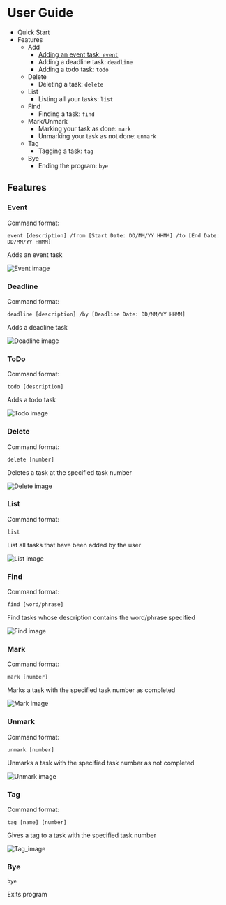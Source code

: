 # User Guide

- Quick Start
- Features
  - Add
    - [Adding an event task: ```event```](#Event)
    - Adding a deadline task: ```deadline```
    - Adding a todo task: ```todo```
  - Delete
    - Deleting a task: ```delete```
  - List
    - Listing all your tasks: ```list```
  - Find
    - Finding a task: ```find```
  - Mark/Unmark
    - Marking your task as done: ```mark```
    - Unmarking your task as not done: ```unmark```
  - Tag
    - Tagging a task: ```tag```
  - Bye
    - Ending the program: ```bye```
 
## Features 

### Event
Command format: 
```
event [description] /from [Start Date: DD/MM/YY HHMM] /to [End Date: DD/MM/YY HHMM] 
```
Adds an event task 

![Event image](UG_images/Event.png)

### Deadline 
Command format: 
```
deadline [description] /by [Deadline Date: DD/MM/YY HHMM]
```
Adds a deadline task

![Deadline image](UG_images/Deadline.png)

### ToDo
Command format:
```
todo [description]
```
Adds a todo task

![Todo image](UG_images/Todo.png)

### Delete
Command format:
```
delete [number]
```
Deletes a task at the specified task number

![Delete image](UG_images/Delete.png)

### List
Command format:
```
list
```
List all tasks that have been added by the user

![List image](UG_images/List.png)

### Find
Command format:
```
find [word/phrase]
```
Find tasks whose description contains the word/phrase specified

![Find image](UG_images/Find.png)

### Mark
Command format:
```
mark [number]
```
Marks a task with the specified task number as completed

![Mark image](UG_images/Mark.png)

### Unmark
Command format:
```
unmark [number]
```
Unmarks a task with the specified task number as not completed

![Unmark image](UG_images/Unmark.png)

### Tag
Command format:
```
tag [name] [number]
```
Gives a tag to a task with the specified task number

![Tag_image](UG_images/Tag.png)

### Bye
```
bye
```
Exits program

